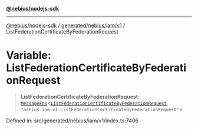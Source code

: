 [**@nebius/nodejs-sdk**](../../../../../README.md)

---

[@nebius/nodejs-sdk](../../../../../README.md) / [generated/nebius/iam/v1](../README.md) / ListFederationCertificateByFederationRequest

# Variable: ListFederationCertificateByFederationRequest

> **ListFederationCertificateByFederationRequest**: [`MessageFns`](../../../../../runtime/protos/core/interfaces/MessageFns.md)\<[`ListFederationCertificateByFederationRequest`](../interfaces/ListFederationCertificateByFederationRequest.md), `"nebius.iam.v1.ListFederationCertificateByFederationRequest"`\>

Defined in: src/generated/nebius/iam/v1/index.ts:7406
